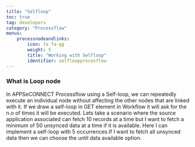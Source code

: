 ```yaml
---
title: "Selfloop"
toc: true
tag: developers
category: "Processflow"
menus: 
    processnodeandlinks:
        icon: fa fa-gg
        weight: 5
        title: "Working with Selfloop" 
        identifier: selfloopprocesflow
---
```

### What is Loop node


In APPSeCONNECT Processflow using a Self-loop, we can repeatedly execute an individual node 
without affecting the other nodes that are linked with it. If we draw a self-loop in GET 
element in Workflow it will ask for the n.o of times it will be executed. Lets take a 
scenario where the source application associated can fetch 10 records at a time 
but I want to fetch a minimum of 50 unsynced data at a time if it is available. Here I can
implement a self-loop with 5 occurrences.If I want to fetch all unsynced data then we can 
choose the until data available option.

